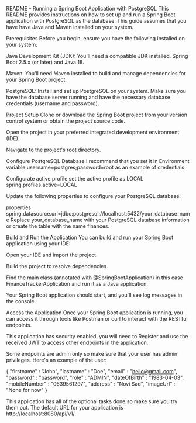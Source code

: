 README - Running a Spring Boot Application with PostgreSQL
This README provides instructions on how to set up and run a Spring Boot application with PostgreSQL as the database. This guide assumes that you have have Java and Maven installed on your system.

Prerequisites
Before you begin, ensure you have the following installed on your system:

Java Development Kit (JDK): You'll need a compatible JDK installed. 
Spring Boot 2.5.x (or later) and Java 18.

Maven: You'll need Maven installed to build and manage dependencies for your Spring Boot project.

PostgreSQL: Install and set up PostgreSQL on your system. Make sure you have the database server running and have the necessary database credentials (username and password).

Project Setup
Clone or download the Spring Boot project from your version control system or obtain the project source code.

Open the project in your preferred integrated development environment (IDE).

Navigate to the project's root directory.

Configure PostgreSQL Database
I recommend that you set it in Environment variable
username=postgres;password=root
as an example of credentials

Configurate active profile 
set the active profile as LOCAL
spring.profiles.active=LOCAL

Update the following properties to configure your PostgreSQL database:

properties
spring.datasource.url=jdbc:postgresql://localhost:5432/your_database_name
Replace your_database_name with your PostgreSQL database information or create the table with the name finances.

Build and Run the Application
You can build and run your Spring Boot application using your IDE:

Open your IDE and import the project.

Build the project to resolve dependencies.

Find the main class (annotated with @SpringBootApplication) in this case FinanceTrackerApplication and run it as a Java application.

Your Spring Boot application should start, and you'll see log messages in the console.

Access the Application
Once your Spring Boot application is running, you can access it through tools like Postman or curl to interact with the RESTful endpoints.

This application has security enabled, you will need to Register and use the received JWT to access other endpoints in the application.

Some endpoints are admin only so make sure that your user has admin privileges. Here's an example of the user:

{
    "firstname" : "John",
    "lastname" : "Doe",
   "email" : "hello@gmail.com",
   "password" : "password",
   "role" : "ADMIN",
   "dateOfBirth" : "1983-04-03",
   "mobileNumber" : "0639561297",
   "address" : "Novi Sad",
   "imageUrl" : "None for now"
}

This application has all of the optional tasks done,so make sure you try them out.
The default URL for your application is http://localhost:8080/api/v1/.
